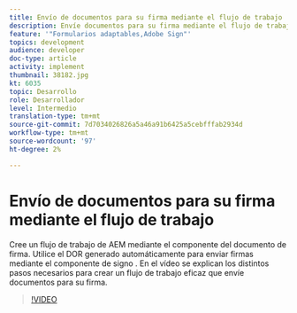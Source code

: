 ```yaml
---
title: Envío de documentos para su firma mediante el flujo de trabajo
description: Envíe documentos para su firma mediante el flujo de trabajo. Cree un flujo de trabajo de AEM mediante el componente del documento de firma. Utilice el DOR generado automáticamente para enviar firmas mediante el componente de signo . En el vídeo se explican los distintos pasos necesarios para crear un flujo de trabajo eficaz que envíe documentos para su firma.
feature: '"Formularios adaptables,Adobe Sign"'
topics: development
audience: developer
doc-type: article
activity: implement
thumbnail: 38182.jpg
kt: 6035
topic: Desarrollo
role: Desarrollador
level: Intermedio
translation-type: tm+mt
source-git-commit: 7d7034026826a5a46a91b6425a5cebfffab2934d
workflow-type: tm+mt
source-wordcount: '97'
ht-degree: 2%

---
```


# Envío de documentos para su firma mediante el flujo de trabajo

Cree un flujo de trabajo de AEM mediante el componente del documento de firma. Utilice el DOR generado automáticamente para enviar firmas mediante el componente de signo .
En el vídeo se explican los distintos pasos necesarios para crear un flujo de trabajo eficaz que envíe documentos para su firma.

>[!VIDEO](https://video.tv.adobe.com/v/38182/?quality=9&learn=on)